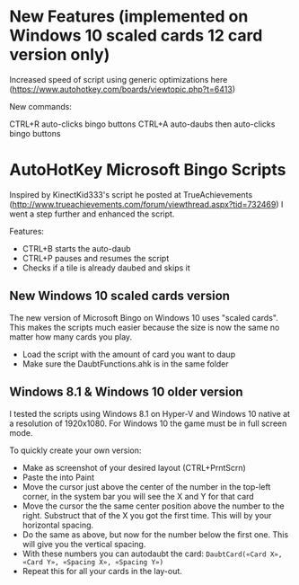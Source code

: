 # New Features (implemented on Windows 10 scaled cards 12 card version only)
Increased speed of script using generic optimizations here (https://www.autohotkey.com/boards/viewtopic.php?t=6413)

New commands:

CTRL+R auto-clicks bingo buttons
CTRL+A auto-daubs then auto-clicks bingo buttons

# AutoHotKey Microsoft Bingo Scripts
Inspired by KinectKid333's script he posted at TrueAchievements (http://www.trueachievements.com/forum/viewthread.aspx?tid=732469) I went a step further and enhanced the script.

Features:
- CTRL+B starts the auto-daub
- CTRL+P pauses and resumes the script
- Checks if a tile is already daubed and skips it

## New Windows 10 scaled cards version
The new version of Microsoft Bingo on Windows 10 uses "scaled cards". This makes the scripts much easier because the size is now the same no matter how many cards you play.

- Load the script with the amount of card you want to daup
- Make sure the DaubtFunctions.ahk is in the same folder

## Windows 8.1 & Windows 10 older version
I tested the scripts using Windows 8.1 on Hyper-V and Windows 10 native at a resolution of 1920x1080.
For Windows 10 the game must be in full screen mode.

To quickly create your own version: 
- Make as screenshot of your desired layout (CTRL+PrntScrn)
- Paste the into Paint
- Move the cursor just above the center of the number in the top-left corner, in the system bar you will see the X and Y for that card
- Move the cursor the the same center position above the number to the right. Substruct that of the X you got the first time. This will by your horizontal spacing.
- Do the same as above, but now for the number below the first one. This will give you the vertical spacing.
- With these numbers you can autodaubt the card: `DaubtCard(«Card X», «Card Y», «Spacing X», «Spacing Y»)`
- Repeat this for all your cards in the lay-out.

